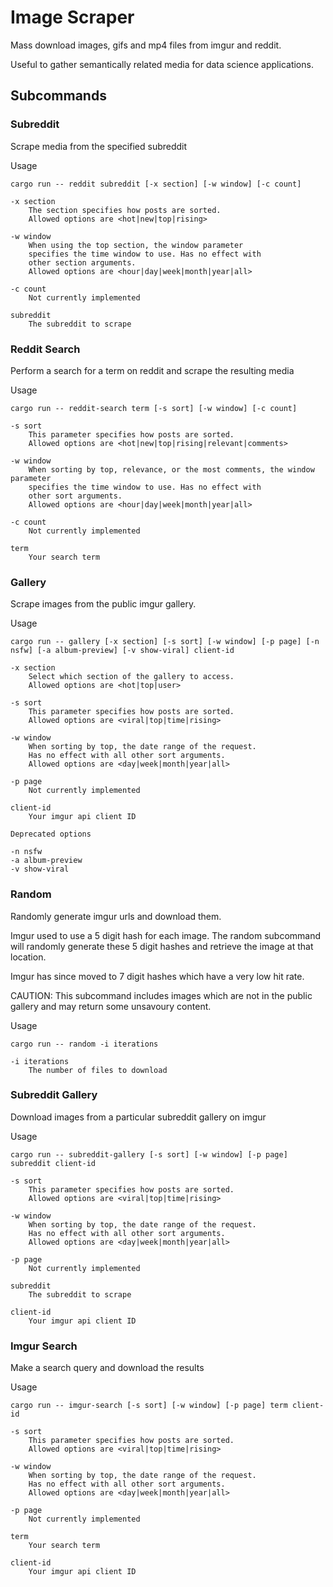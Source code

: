 # Image Scraper

Mass download images, gifs and mp4 files from imgur and reddit.

Useful to gather semantically related media for data science applications.

## Subcommands

### Subreddit

Scrape media from the specified subreddit

Usage
```
cargo run -- reddit subreddit [-x section] [-w window] [-c count]

-x section
    The section specifies how posts are sorted.  
    Allowed options are <hot|new|top|rising>

-w window
    When using the top section, the window parameter 
    specifies the time window to use. Has no effect with  
    other section arguments.
    Allowed options are <hour|day|week|month|year|all> 

-c count 
    Not currently implemented

subreddit
    The subreddit to scrape
```

### Reddit Search

Perform a search for a term on reddit and scrape the resulting media

Usage
```
cargo run -- reddit-search term [-s sort] [-w window] [-c count]

-s sort
    This parameter specifies how posts are sorted.  
    Allowed options are <hot|new|top|rising|relevant|comments>

-w window
    When sorting by top, relevance, or the most comments, the window parameter 
    specifies the time window to use. Has no effect with  
    other sort arguments.
    Allowed options are <hour|day|week|month|year|all> 

-c count 
    Not currently implemented

term
    Your search term
```

### Gallery

Scrape images from the public imgur gallery.


Usage
```
cargo run -- gallery [-x section] [-s sort] [-w window] [-p page] [-n nsfw] [-a album-preview] [-v show-viral] client-id

-x section
    Select which section of the gallery to access.
    Allowed options are <hot|top|user>

-s sort
    This parameter specifies how posts are sorted.  
    Allowed options are <viral|top|time|rising>

-w window
    When sorting by top, the date range of the request.
    Has no effect with all other sort arguments.
    Allowed options are <day|week|month|year|all>

-p page
    Not currently implemented

client-id
    Your imgur api client ID

Deprecated options

-n nsfw
-a album-preview
-v show-viral
```

### Random

Randomly generate imgur urls and download them.

Imgur used to use a 5 digit hash for each image. The random subcommand will randomly generate these 5 digit hashes and retrieve the image at that location. 

Imgur has since moved to 7 digit hashes which have a very low hit rate. 

CAUTION: This subcommand includes images which are not in the public gallery and may return some unsavoury content.

Usage
```
cargo run -- random -i iterations

-i iterations
    The number of files to download
```

### Subreddit Gallery

Download images from a particular subreddit gallery on imgur

Usage
```
cargo run -- subreddit-gallery [-s sort] [-w window] [-p page] subreddit client-id

-s sort
    This parameter specifies how posts are sorted.  
    Allowed options are <viral|top|time|rising>

-w window
    When sorting by top, the date range of the request.
    Has no effect with all other sort arguments.
    Allowed options are <day|week|month|year|all>

-p page
    Not currently implemented

subreddit
    The subreddit to scrape

client-id
    Your imgur api client ID
```


### Imgur Search

Make a search query and download the results

Usage
```
cargo run -- imgur-search [-s sort] [-w window] [-p page] term client-id

-s sort
    This parameter specifies how posts are sorted.  
    Allowed options are <viral|top|time|rising>

-w window
    When sorting by top, the date range of the request.
    Has no effect with all other sort arguments.
    Allowed options are <day|week|month|year|all>

-p page
    Not currently implemented

term
    Your search term

client-id
    Your imgur api client ID
```